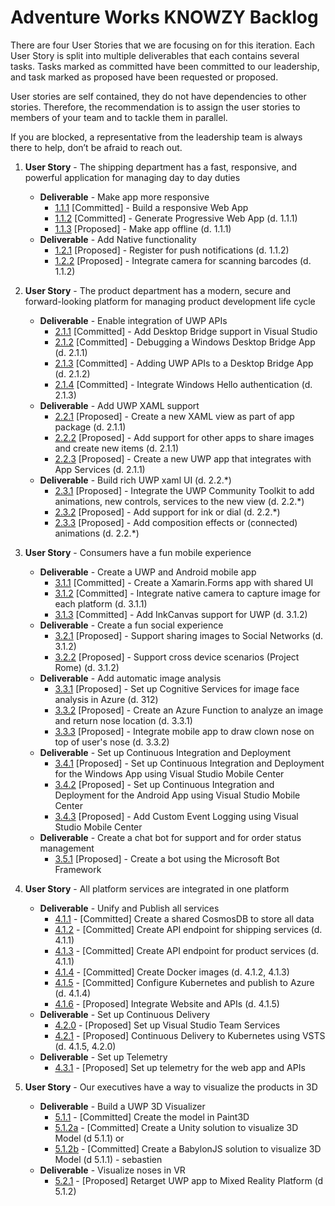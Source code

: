 # Adventure Works KNOWZY Backlog

There are four User Stories that we are focusing on for this iteration. Each User Story is split into multiple deliverables that each contains several tasks. Tasks marked as committed have been committed to our leadership, and task marked as proposed have been requested or proposed.

User stories are self contained, they do not have dependencies to other stories. Therefore, the recommendation is to assign the user stories to members of your team and to tackle them in parallel. 

If you are blocked, a representative from the leadership team is always there to help, don’t be afraid to reach out.


1. **User Story** - The shipping department has a fast, responsive, and powerful application for managing day to day duties
    * **Deliverable** - Make app more responsive
        * [1.1.1][111] [Committed] - Build a responsive Web App
        * [1.1.2][112] [Committed] - Generate Progressive Web App (d. 1.1.1)
        * [1.1.3][113] [Proposed] - Make app offline (d. 1.1.1) 
    * **Deliverable** - Add Native functionality
        * [1.2.1][121] [Proposed] - Register for push notifications (d. 1.1.2)
        * [1.2.2][122] [Proposed] - Integrate camera for scanning barcodes (d. 1.1.2)

2. **User Story** - The product department has a modern, secure and forward-looking platform for managing product development life cycle
    * **Deliverable** - Enable integration of UWP APIs
        * [2.1.1][211] [Committed] - Add Desktop Bridge support in Visual Studio
        * [2.1.2][212] [Committed] - Debugging a Windows Desktop Bridge App (d. 2.1.1)
        * [2.1.3][213] [Committed] - Adding UWP APIs to a Desktop Bridge App (d. 2.1.2)        
        * [2.1.4][214] [Committed] - Integrate Windows Hello authentication (d. 2.1.3)
    * **Deliverable** - Add UWP XAML support
        * [2.2.1][221] [Proposed] - Create a new XAML view as part of app package (d. 2.1.1)
        * [2.2.2][222] [Proposed] - Add support for other apps to share images and create new items (d. 2.1.1)
        * [2.2.3][223] [Proposed] - Create a new UWP app that integrates with App Services (d. 2.1.1)
    * **Deliverable** - Build rich UWP xaml UI (d. 2.2.*)
        * [2.3.1][231] [Proposed] - Integrate the UWP Community Toolkit to add animations, new controls, services to the new view (d. 2.2.*)
        * [2.3.2][232] [Proposed] - Add support for ink or dial (d. 2.2.*)
        * [2.3.3][233] [Proposed] - Add composition effects or (connected) animations (d. 2.2.*)

3. **User Story** - Consumers have a fun mobile experience 
    * **Deliverable** - Create a UWP and Android mobile app
        * [3.1.1][311] [Committed] - Create a Xamarin.Forms app with shared UI
        * [3.1.2][312] [Committed] - Integrate native camera to capture image for each platform (d. 3.1.1)
        * [3.1.3][313] [Committed] - Add InkCanvas support for UWP (d. 3.1.2)
    * **Deliverable** - Create a fun social experience
        * [3.2.1][321] [Proposed] - Support sharing images to Social Networks (d. 3.1.2)
        * [3.2.2][322] [Proposed] - Support cross device scenarios (Project Rome) (d. 3.1.2)
    * **Deliverable** - Add automatic image analysis
        * [3.3.1][331] [Proposed] - Set up Cognitive Services for image face analysis in Azure (d. 312)
        * [3.3.2][332] [Proposed] - Create an Azure Function to analyze an image and return nose location (d. 3.3.1)
        * [3.3.3][333] [Proposed] - Integrate mobile app to draw clown nose on top of user's nose (d. 3.3.2)
    * **Deliverable** - Set up Continuous Integration and Deployment
        * [3.4.1][341] [Proposed] - Set up Continuous Integration and Deployment for the Windows App using Visual Studio Mobile Center
        * [3.4.2][342] [Proposed] - Set up Continuous Integration and Deployment for the Android App using Visual Studio Mobile Center
        * [3.4.3][343] [Proposed] - Add Custom Event Logging using Visual Studio Mobile Center
    * **Deliverable** - Create a chat bot for support and for order status management 
        * [3.5.1][351] [Proposed] - Create a bot using the Microsoft Bot Framework

4. **User Story** - All platform services are integrated in one platform
    * **Deliverable** - Unify and Publish all services
        * [4.1.1][411] - [Committed] Create a shared CosmosDB to store all data
        * [4.1.2][412] - [Committed] Create API endpoint for shipping services (d. 4.1.1)
        * [4.1.3][413] - [Committed] Create API endpoint for product services (d. 4.1.1)
        * [4.1.4][414] - [Committed] Create Docker images (d. 4.1.2, 4.1.3)
        * [4.1.5][415] - [Committed] Configure Kubernetes and publish to Azure (d. 4.1.4)
        * [4.1.6][416] - [Proposed] Integrate Website and APIs (d. 4.1.5)
    * **Deliverable** - Set up Continuous Delivery
        * [4.2.0][420] - [Proposed] Set up Visual Studio Team Services
        * [4.2.1][421] - [Proposed] Continuous Delivery to Kubernetes using VSTS (d. 4.1.5, 4.2.0)
    * **Deliverable** - Set up Telemetry
        * [4.3.1][431] - [Proposed] Set up telemetry for the web app and APIs


5. **User Story** - Our executives have a way to visualize the products in 3D
   * **Deliverable** - Build a UWP 3D Visualizer
      * [5.1.1][511] - [Committed] Create the model in Paint3D
      * [5.1.2a][512a] - [Committed] Create a Unity solution to visualize 3D Model (d 5.1.1) or
      * [5.1.2b][512b] - [Committed] Create a BabylonJS solution to visualize 3D Model (d 5.1.1) - sebastien
   * **Deliverable** - Visualize noses in VR
      * [5.2.1][521] - [Proposed] Retarget UWP app to Mixed Reality Platform (d 5.1.2)



[111]: stories/1/111_BuildWebApp.md
[112]: stories/1/112_GeneratePWA.md
[113]: stories/1/113_Offline.md
[121]: stories/1/121_PushNotifications.md
[122]: stories/1/122_Camera.md

[211]: stories/2/211_Centennial.md
[212]: stories/2/212_Debugging.md
[213]: stories/2/213_AddUwp.md
[214]: stories/2/214_WindowsHello.md
[221]: stories/2/221_XAMLView.md
[222]: stories/2/222_Share.md
[223]: stories/2/223_AppServices.md
[231]: stories/2/231_Toolkit.md
[232]: stories/2/232_Inking_Dial.md
[233]: stories/2/233_Composition.md

[311]: stories/3/311_XamarinForms.md
[312]: stories/3/312_Camera.md
[313]: stories/3/313_InkCanvas.md
[321]: stories/3/321_Social.md
[322]: stories/3/322_Rome.md
[331]: stories/3/331_CognitiveServices.md
[332]: stories/3/332_AzureFunction.md
[333]: stories/3/333_NoseAnalysys.md
[341]: stories/3/341_CICD_WindowsApp.md
[342]: stories/3/342_CICD_AndroidApp.md
[343]: stories/3/343_EventLogging.md
[351]: stories/3/351_Bot.md

[411]: stories/4/411_CosmosDB.md
[412]: stories/4/412_OrdersAPI.md
[413]: stories/4/413_ProductsAPI.md
[414]: stories/4/414_Docker.md
[415]: stories/4/415_Kubernetes.md
[416]: stories/4/416_Integrate.md
[420]: stories/4/420_SetupVSTS.md
[421]: stories/4/421_DevopsKubernetes.md
[431]: stories/4/431_Telemetry.md

[511]: stories/5/511_Paint3d.md
[512a]: stories/5/512a_Unity.md
[512b]: stories/5/512b_Babylon.md
[521]: stories/5/521_MR.md
